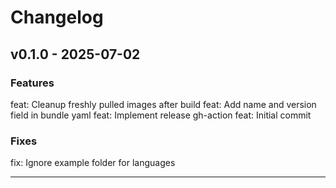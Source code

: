 # Changelog

<!-- changelog-placeholder -->
## v0.1.0 - 2025-07-02

### Features
feat: Cleanup freshly pulled images after build
feat: Add name and version field in bundle yaml
feat: Implement release gh-action
feat: Initial commit

### Fixes
fix: Ignore example folder for languages

---

